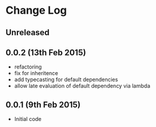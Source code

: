 # Change Log

## Unreleased

## 0.0.2 (13th Feb 2015)

* refactoring
* fix for inheritence
* add typecasting for default dependencies
* allow late evaluation of default dependency via lambda

## 0.0.1 (9th Feb 2015)

* Initial code
